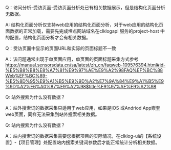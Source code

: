Q：访问分析-受访页面-受访页面分析处已有相关数据展示，但是结构化页面分析无数据。

A:  结构化页面分析仅支持web应用的结构化页面分析，对于web应用的结构化页面数据的正常加载，需要先完成埋点网站域名在clklogapi 服务的project-host 中的配置，结构化页面分析才会有相关数据。

Q：受访页面中显示的页面URL和实际的页面标题不一致

A：该问题通常出现于单页面应用，单页面的页面标题采集方式参考 <https://manual.sensorsdata.cn/sa/latest/zh_cn/faqweb-109576394.html#id-%E5%B8%B8%E8%A7%81%E9%97%AE%E9%A2%98FAQ%EF%BC%88Web%EF%BC%89-%E5%8D%95%E9%A1%B5%E9%9D%A2%E7%9A%84%E9%A1%B5%E9%9D%A2%E6%A0%87%E9%A2%98$title%E9%97%AE%E9%A2%98>

Q: 站外搜索为什么没有数据？

A：站外搜索词的数据采集只适用于web应用，如果是IOS 或Andriod App嵌套web页面，同样无法采集到站外搜索相关数据。

Q: 站内搜索为什么没有数据？

A：站内搜索词的数据采集需要您根据项目的实际情况，在clklog-ui的【系统设置】-【项目管理】处配置站内搜索关键词参数后才能正常统计分析相关数据。
